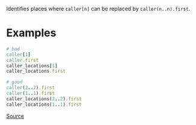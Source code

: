 
Identifies places where `caller[n]` can be replaced by `caller(n..n).first`.

# Examples

```ruby
# bad
caller[1]
caller.first
caller_locations[1]
caller_locations.first

# good
caller(2..2).first
caller(1..1).first
caller_locations(2..2).first
caller_locations(1..1).first
```

[Source](http://www.rubydoc.info/gems/rubocop/RuboCop/Cop/Performance/Caller)
